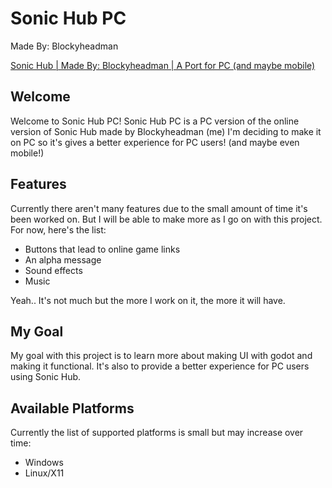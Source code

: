 # Sonic Hub PC
Made By: Blockyheadman

[Sonic Hub | Made By: Blockyheadman | A Port for PC (and maybe mobile)](icon-background.png)

## Welcome
Welcome to Sonic Hub PC!
Sonic Hub PC is a PC version of the online version of Sonic Hub made by Blockyheadman (me)
I'm deciding to make it on PC so it's gives a better experience for PC users! (and maybe even mobile!)

## Features
Currently there aren't many features due to the small amount of time it's been worked on. But I will be able to make more as I go on with this project.
For now, here's the list:
* Buttons that lead to online game links
* An alpha message
* Sound effects
* Music

Yeah.. It's not much but the more I work on it, the more it will have.

## My Goal
My goal with this project is to learn more about making UI with godot and making it functional. It's also to provide a better experience for PC users using Sonic Hub.

## Available Platforms
Currently the list of supported platforms is small but may increase over time:
* Windows
* Linux/X11
